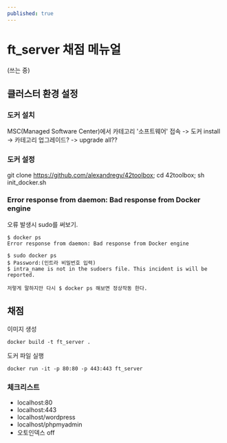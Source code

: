 ```yaml
---
published: true
---
```

# ft_server 채점 메뉴얼
(쓰는 중)
## 클러스터 환경 설정
### 도커 설치
MSC(Managed Software Center)에서 카테고리 '소프트웨어' 접속 -> 도커 install -> 카테고리 업그레이드? -> upgrade all??

### 도커 설정
git clone https://github.com/alexandregv/42toolbox; cd 42toolbox; sh init_docker.sh

### Error response from daemon: Bad response from Docker engine
오류 발생시 sudo를 써보기.
~~~
$ docker ps
Error response from daemon: Bad response from Docker engine

$ sudo docker ps
$ Password:(인트라 비밀번호 입력)
$ intra_name is not in the sudoers file. This incident is will be reported.

저렇게 말하지만 다시 $ docker ps 해보면 정상작동 한다.
~~~


## 채점
이미지 생성
~~~
docker build -t ft_server .
~~~
도커 파일 실행
~~~
docker run -it -p 80:80 -p 443:443 ft_server
~~~

### 체크리스트
* localhost:80
* localhost:443
* localhost/wordpress
* localhost/phpmyadmin
* 오토인덱스 off
